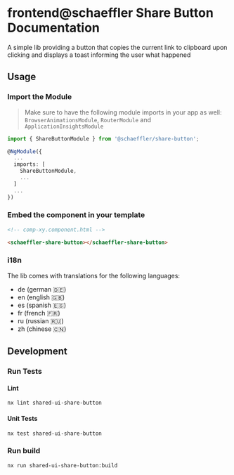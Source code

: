 # frontend@schaeffler Share Button Documentation
A simple lib providing a button that copies the current link to clipboard upon clicking and displays a toast informing the user what happened

## Usage

### Import the Module

> Make sure to have the following module imports in your app as well:  
> `BrowserAnimationsModule`, `RouterModule` and `ApplicationInsightsModule`

```typescript
import { ShareButtonModule } from '@schaeffler/share-button';

@NgModule({
  ...
  imports: [
    ShareButtonModule,
    ...
  ]
  ...
})
```

### Embed the component in your template

```html
<!-- comp-xy.component.html -->

<schaeffler-share-button></schaeffler-share-button>
```

### i18n

The lib comes with translations for the following languages:

* de (german 🇩🇪)
* en (english 🇬🇧)
* es (spanish 🇪🇸)
* fr (french 🇫🇷)
* ru (russian 🇷🇺)
* zh (chinese 🇨🇳)

## Development

### Run Tests

#### Lint

```shell
nx lint shared-ui-share-button
```

#### Unit Tests

```shell
nx test shared-ui-share-button
```

### Run build

```shell
nx run shared-ui-share-button:build
```
